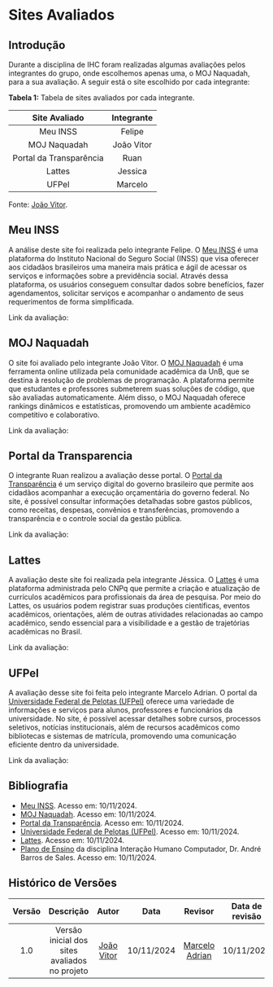 # Sites Avaliados

## Introdução

Durante a disciplina de IHC foram realizadas algumas avaliações pelos integrantes do grupo, onde escolhemos apenas uma, o MOJ Naquadah, para a sua avaliação. A seguir está o site escolhido por cada integrante:

**Tabela 1:** Tabela de sites avaliados por cada integrante.

| Site Avaliado | Integrante |
|:-------------:|:----------:|
| Meu INSS | Felipe |
| MOJ Naquadah | João Vitor |
| Portal da Transparência | Ruan |
| Lattes | Jessica |
| UFPel | Marcelo |

Fonte: [João Vitor](https://github.com/Jauzimm).

## Meu INSS

A análise deste site foi realizada pelo integrante Felipe. O [Meu INSS](https://meu.inss.gov.br/) é uma plataforma do Instituto Nacional do Seguro Social (INSS) que visa oferecer aos cidadãos brasileiros uma maneira mais prática e ágil de acessar os serviços e informações sobre a previdência social. Através dessa plataforma, os usuários conseguem consultar dados sobre benefícios, fazer agendamentos, solicitar serviços e acompanhar o andamento de seus requerimentos de forma simplificada.

Link da avaliação:

## MOJ Naquadah

O site foi avaliado pelo integrante João Vitor. O [MOJ Naquadah](https://moj.naquadah.com.br/cgi-bin/index.sh) é uma ferramenta online utilizada pela comunidade acadêmica da UnB, que se destina à resolução de problemas de programação. A plataforma permite que estudantes e professores submeterem suas soluções de código, que são avaliadas automaticamente. Além disso, o MOJ Naquadah oferece rankings dinâmicos e estatísticas, promovendo um ambiente acadêmico competitivo e colaborativo.

Link da avaliação:

## Portal da Transparencia

O integrante Ruan realizou a avaliação desse portal. O [Portal da Transparência](https://portaldatransparencia.gov.br) é um serviço digital do governo brasileiro que permite aos cidadãos acompanhar a execução orçamentária do governo federal. No site, é possível consultar informações detalhadas sobre gastos públicos, como receitas, despesas, convênios e transferências, promovendo a transparência e o controle social da gestão pública.

Link da avaliação:

## Lattes

A avaliação deste site foi realizada pela integrante Jéssica. O [Lattes](https://lattes.cnpq.br) é uma plataforma administrada pelo CNPq que permite a criação e atualização de currículos acadêmicos para profissionais da área de pesquisa. Por meio do Lattes, os usuários podem registrar suas produções científicas, eventos acadêmicos, orientações, além de outras atividades relacionadas ao campo acadêmico, sendo essencial para a visibilidade e a gestão de trajetórias acadêmicas no Brasil.

Link da avaliação:

## UFPel

A avaliação desse site foi feita pelo integrante Marcelo Adrian. O portal da [Universidade Federal de Pelotas (UFPel)](https://portal.ufpel.edu.br/#) oferece uma variedade de informações e serviços para alunos, professores e funcionários da universidade. No site, é possível acessar detalhes sobre cursos, processos seletivos, notícias institucionais, além de recursos acadêmicos como bibliotecas e sistemas de matrícula, promovendo uma comunicação eficiente dentro da universidade.

Link da avaliação:

## Bibliografia 
- [Meu INSS](https://meu.inss.gov.br/). Acesso em: 10/11/2024.
- [MOJ Naquadah](https://moj.naquadah.com.br/cgi-bin/index.sh). Acesso em: 10/11/2024.
- [Portal da Transparência](https://portaldatransparencia.gov.br). Acesso em: 10/11/2024.
- [Universidade Federal de Pelotas (UFPel)](https://portal.ufpel.edu.br/#). Acesso em: 10/11/2024.
- [Lattes](https://lattes.cnpq.br). Acesso em: 10/11/2024.
- [Plano de Ensino](https://aprender3.unb.br/pluginfile.php/2972625/mod_resource/content/56/Plano_de_Ensino%20FIHC%20022024%20Turma%2001%20v1.pdf) da disciplina Interação Humano Computador, Dr. André Barros de Sales. Acesso em: 10/11/2024.


## Histórico de Versões

| Versão |               Descrição                |   Autor    |    Data    |    Revisor     | Data de revisão |
| :----: | :------------------------------------: | :--------: | :--------: | :------------: | :-------------: |
|  1.0   | Versão inicial dos sites avaliados no projeto | [João Vitor](https://github.com/Jauzimm) | 10/11/2024 | [Marcelo Adrian](https://github.com/Marcelo-Adrian) |   10/11/2024  |